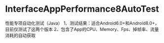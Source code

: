 # InterfaceAppPerformance8AutoTest
性能专项自动化测试（Java）
    1、测试结果：适合Android6.0+和Android8.0+，目前仅测试了这两个版本
    2、包含了App的CPU、Memory、Fps、掉帧率、流量消耗的自动获取
